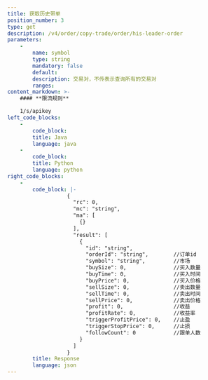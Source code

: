 ```yaml
---
title: 获取历史带单
position_number: 3
type: get
description: /v4/order/copy-trade/order/his-leader-order
parameters:
    -
        name: symbol
        type: string
        mandatory: false
        default:
        description: 交易对，不传表示查询所有的交易对
        ranges:
content_markdown: >-
    #### **限流规则**

    1/s/apikey
left_code_blocks:
    -
        code_block:
        title: Java
        language: java
    -
        code_block:
        title: Python
        language: python
right_code_blocks:
    -
        code_block: |-
                   {
                     "rc": 0,
                     "mc": "string",
                     "ma": [
                       {}
                     ],
                     "result": [
                       {
                         "id": "string",
                         "orderId": "string",        //订单id
                         "symbol": "string",         //市场
                         "buySize": 0,               //买入数量
                         "buyTime": 0,               //买入时间
                         "buyPrice": 0,              //买入价格
                         "sellSize": 0,              //卖出数量
                         "sellTime": 0,              //卖出时间
                         "sellPrice": 0,             //卖出价格
                         "profit": 0,                //收益
                         "profitRate": 0,            //收益率
                         "triggerProfitPrice": 0,    //止盈
                         "triggerStopPrice": 0,      //止损
                         "followCount": 0            //跟单人数
                       }
                     ]
                   }
        title: Response
        language: json
---
```

